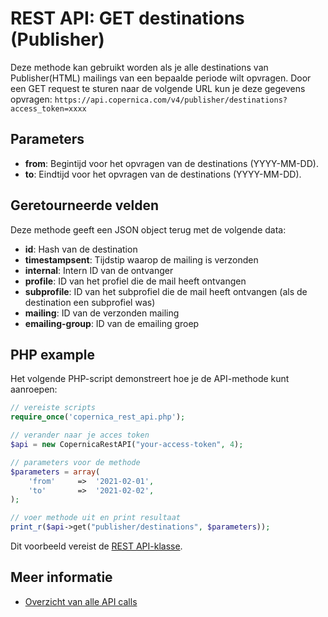 # REST API: GET destinations (Publisher)
Deze methode kan gebruikt worden als je alle destinations van Publisher(HTML) mailings van een bepaalde periode wilt opvragen. Door een GET request te sturen naar de volgende URL kun je deze gegevens opvragen:
`https://api.copernica.com/v4/publisher/destinations?access_token=xxxx`

## Parameters
* **from**: Begintijd voor het opvragen van de destinations (YYYY-MM-DD).
* **to**: Eindtijd voor het opvragen van de destinations (YYYY-MM-DD).

## Geretourneerde velden
Deze methode geeft een JSON object terug met de volgende data:
* **id**: Hash van de destination
* **timestampsent**: Tijdstip waarop de mailing is verzonden
* **internal**: Intern ID van de ontvanger
* **profile**: ID van het profiel die de mail heeft ontvangen
* **subprofile**: ID van het subprofiel die de mail heeft ontvangen (als de destination een subprofiel was)
* **mailing**: ID van de verzonden mailing
* **emailing-group**: ID van de emailing groep

## PHP example
Het volgende PHP-script demonstreert hoe je de API-methode kunt aanroepen:
```php
// vereiste scripts
require_once('copernica_rest_api.php');

// verander naar je acces token
$api = new CopernicaRestAPI("your-access-token", 4);

// parameters voor de methode
$parameters = array(
    'from'     =>  '2021-02-01',
    'to'       =>  '2021-02-02',
);

// voer methode uit en print resultaat
print_r($api->get("publisher/destinations", $parameters));
```
Dit voorbeeld vereist de [REST API-klasse](rest-php).

## Meer informatie
* [Overzicht van alle API calls](./rest-api.md)
